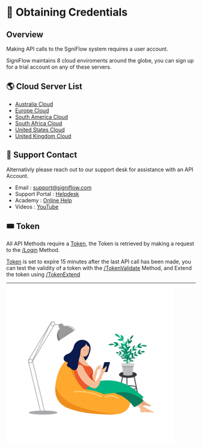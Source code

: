 # 🔑 Obtaining Credentials
## Overview
Making API calls to the SgniFlow system requires a user account.

SigniFlow maintains 8 cloud enviroments around the globe, you can sign up for a trial account on any of these servers.

## 🌎 Cloud Server List

* [Australia Cloud](https://au.signiflow.com)
* [Europe Cloud](https://eu.signiflow.com)
* [South America Cloud](https://latam.signiflow.com)
* [South Africa Cloud](https://flow.signflow.co.za)
* [United States Cloud](https://us.signiflow.com)
* [United Kingdom Cloud](https://uk.signiflow.com)

## 🙋 Support Contact

Alternativly please reach out to our support desk for assistance with an API Account.

* Email : [support@signiflow.com](mailto:support@signiflow.com?subject=API%20Assistance)
* Support Portal : [Helpdesk](https://helpdesk.signiflow.com/en/support/home)
* Academy : [Online Help](https://www.signiflow.com/academy/)
* Videos : [YouTube](https://www.youtube.com/c/SigniFlow)

## 🎟️ Token

All API Methods require a [Token](../../reference/SigniFlow-OpenAPI-v1.yaml/components/schemas/TokenField), the Token is retrieved by making a request to the [/Login](../../reference/SigniFlow-OpenAPI-v1.yaml/paths/~1Login/post) Method.

[Token](../../reference/SigniFlow-OpenAPI-v1.yaml/components/schemas/TokenField) is set to expire 15 minutes after the last API call has been made, you can test the validity of a token with the [/TokenValidate](../../reference/SigniFlow-OpenAPI-v1.yaml/paths/~1TokenValidate) Method, and Extend the token using [/TokenExtend](../../reference/SigniFlow-OpenAPI-v1.yaml/paths/~1TokenExtend)

---

![person 1](../assets/images/person-1.png)
